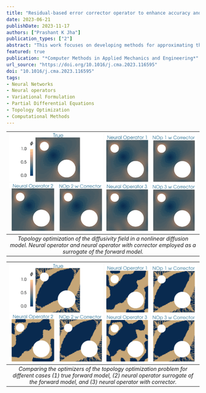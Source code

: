 ```yaml
---
title: "Residual-based error corrector operator to enhance accuracy and reliability of neural operator surrogates of nonlinear variational boundary-value problems"
date: 2023-06-21
publishDate: 2023-11-17
authors: ["Prashant K Jha"]
publication_types: ["2"]
abstract: "This work focuses on developing methods for approximating the solution operators of a class of parametric partial differential equations via neural operators. Neural operators have several challenges, including the issue of generating appropriate training data, cost-accuracy trade-offs, and nontrivial hyperparameter tuning. The unpredictability of the accuracy of neural operators impacts their applications in downstream problems of inference, optimization, and control. A framework based on the linear variational problem that gives the correction to the prediction furnished by neural operators is considered based on earlier work in JCP 486 (2023) 112104. The operator, called Residual-based Error Corrector Operator or simply Corrector Operator, associated with the corrector problem is analyzed further. Numerical results involving a nonlinear reaction–diffusion model in two dimensions with PCANet-type neural operators show almost two orders of increase in the accuracy of approximations when neural operators are corrected using the correction scheme. Further, topology optimization involving a nonlinear reaction–diffusion model is considered to highlight the limitations of neural operators and the efficacy of the correction scheme. Optimizers with neural operator surrogates are seen to make significant errors (as high as 80 percent). However, the errors are much lower (below 7 percent) when neural operators are corrected."
featured: true
publication: "*Computer Methods in Applied Mechanics and Engineering*"
url_source: "https://doi.org/10.1016/j.cma.2023.116595"
doi: "10.1016/j.cma.2023.116595"
tags:
- Neural Networks
- Neural operators
- Variational Formulation
- Partial Differential Equations
- Topology Optimization
- Computational Methods
---
```


| ![](files/movie.gif) | 
| :----: | 
| *Topology optimization of the diffusivity field in a nonlinear diffusion model. Neural operator and neural operator with corrector employed as a surrogate of the forward model.* |

| ![](files/result.png) | 
| :----: | 
| *Comparing the optimizers of the topology optimization problem for different cases (1) true forward model, (2) neural operator surrogate of the forward model, and (3) neural operator with corrector.* |
